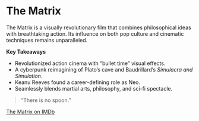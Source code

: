 # The Matrix

The Matrix is a visually revolutionary film that combines philosophical ideas with breathtaking action. Its influence on both pop culture and cinematic techniques remains unparalleled.

**Key Takeaways**

* Revolutionized action cinema with “bullet time” visual effects.
* A cyberpunk reimagining of Plato’s cave and Baudrillard’s *Simulacra and Simulation*.
* Keanu Reeves found a career-defining role as Neo.
* Seamlessly blends martial arts, philosophy, and sci-fi spectacle.

> “There is no spoon.”

[The Matrix on IMDb](https://www.imdb.com/title/tt0133093/)
